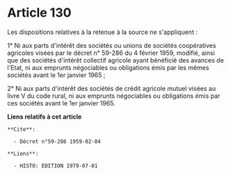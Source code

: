 # Article 130

Les dispositions relatives à la retenue à la source ne s'appliquent :

1° Ni aux parts d'intérêt des sociétés ou unions de sociétés coopératives agricoles visées par le décret n° 59-286 du 4
février 1959, modifié, ainsi que des sociétés d'intérêt collectif agricole ayant bénéficié des avances de l'Etat, ni aux
emprunts négociables ou obligations émis par les mêmes sociétés avant le 1er janvier 1965 ;

2° Ni aux parts d'intérêt des sociétés de crédit agricole mutuel visées au livre V du code rural, ni aux emprunts négociables
ou obligations émis par ces sociétés avant le 1er janvier 1965.

**Liens relatifs à cet article**

	**Cite**:

	  - Décret n°59-286 1959-02-04

	**Liens**:

	  - HISTO: EDITION 1979-07-01
